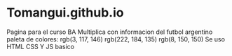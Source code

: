 # Tomangui.github.io
Pagina para el curso BA Multiplica con informacion del futbol argentino
paleta de colores: rgb(3, 117, 146) rgb(222, 184, 135) rgb(8, 150, 150)
Se uso HTML CSS Y JS basico
